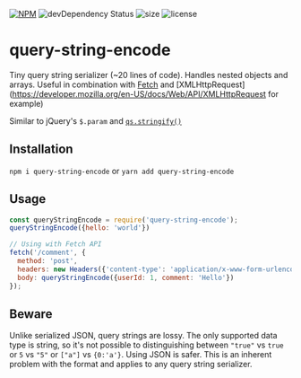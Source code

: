 [![NPM](https://img.shields.io/npm/v/query-string-encode.svg)](https://www.npmjs.com/package/query-string-encode)
![devDependency Status](https://img.shields.io/david/dev/friday/query-string-encode.svg)
![size](https://img.shields.io/github/size/friday/query-string-encode/index.ts.svg)
![license](https://img.shields.io/github/license/friday/query-string-encode.svg)

# query-string-encode
Tiny query string serializer (~20 lines of code). Handles nested objects and arrays. Useful in combination with [Fetch](https://developer.mozilla.org/en-US/docs/Web/API/Fetch) and [XMLHttpRequest](https://developer.mozilla.org/en-US/docs/Web/API/XMLHttpRequest for example)

Similar to jQuery's `$.param` and [`qs.stringify()`](https://github.com/ljharb/qs#stringifying)

## Installation

`npm i query-string-encode`
or
`yarn add query-string-encode`

## Usage
```js
const queryStringEncode = require('query-string-encode');
queryStringEncode({hello: 'world'})
```

```js
// Using with Fetch API
fetch('/comment', {
  method: 'post',
  headers: new Headers({'content-type': 'application/x-www-form-urlencoded'}),
  body: queryStringEncode({userId: 1, comment: 'Hello'})
});
```

## Beware
Unlike serialized JSON, query strings are lossy. The only supported data type is string, so it's not possible to distinguishing between `"true"` vs `true` or `5` vs `"5"` or `["a"]` vs `{0:'a'}`. Using JSON is safer. This is an inherent problem with the format and applies to any query string serializer.
